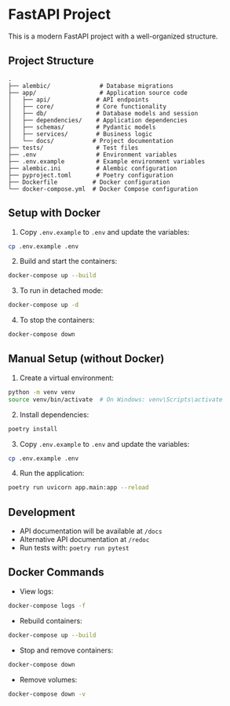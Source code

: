 # FastAPI Project

This is a modern FastAPI project with a well-organized structure.

## Project Structure

```
.
├── alembic/              # Database migrations
├── app/                  # Application source code
│   ├── api/             # API endpoints
│   ├── core/            # Core functionality
│   ├── db/              # Database models and session
│   ├── dependencies/    # Application dependencies
│   ├── schemas/         # Pydantic models
│   ├── services/        # Business logic
│   └── docs/           # Project documentation
├── tests/               # Test files
├── .env                 # Environment variables
├── .env.example         # Example environment variables
├── alembic.ini          # Alembic configuration
├── pyproject.toml       # Poetry configuration
├── Dockerfile          # Docker configuration
└── docker-compose.yml  # Docker Compose configuration
```

## Setup with Docker

1. Copy `.env.example` to `.env` and update the variables:
```bash
cp .env.example .env
```

2. Build and start the containers:
```bash
docker-compose up --build
```

3. To run in detached mode:
```bash
docker-compose up -d
```

4. To stop the containers:
```bash
docker-compose down
```

## Manual Setup (without Docker)

1. Create a virtual environment:
```bash
python -m venv venv
source venv/bin/activate  # On Windows: venv\Scripts\activate
```

2. Install dependencies:
```bash
poetry install
```

3. Copy `.env.example` to `.env` and update the variables:
```bash
cp .env.example .env
```

4. Run the application:
```bash
poetry run uvicorn app.main:app --reload
```

## Development

- API documentation will be available at `/docs`
- Alternative API documentation at `/redoc`
- Run tests with: `poetry run pytest`

## Docker Commands

- View logs:
```bash
docker-compose logs -f
```

- Rebuild containers:
```bash
docker-compose up --build
```

- Stop and remove containers:
```bash
docker-compose down
```

- Remove volumes:
```bash
docker-compose down -v
``` 